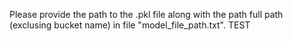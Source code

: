 Please provide the path to the .pkl file along with the path full path (exclusing bucket name) in file "model_file_path.txt".
TEST
